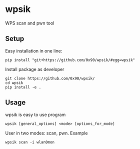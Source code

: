# wpsik
WPS scan and pwn tool


##  Setup

Easy installation in one line:
```
pip install "git+https://github.com/0x90/wpsik/#egg=wpsik"
```

Install package as developer

```
git clone https://github.com/0x90/wpsik/
cd wpsik
pip install -e .
```


## Usage

wpsik is easy to use program 

```
wpsik [general_options] <mode> [options_for_mode]
```


User in two modes: scan, pwn. Example
```
wpsik scan -i wlan0mon
```